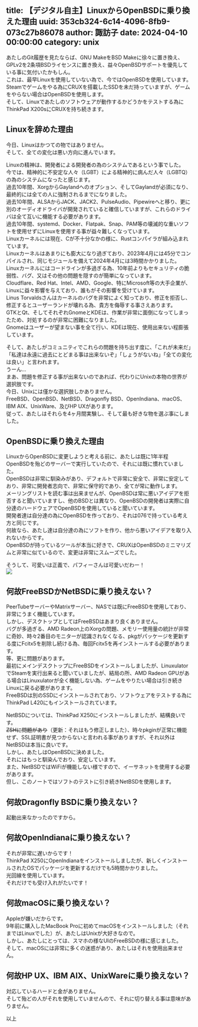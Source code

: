 title: 【デジタル自主】LinuxからOpenBSDに乗り換えた理由
uuid: 353cb324-6c14-4096-8fb9-073c27b86078
author: 諏訪子
date: 2024-04-10 00:00:00
category: unix
----
あたしのGit履歴を見たならば、GNU MakeをBSD Makeに徐々に置き換え、GPLv2を2条項BSDライセンスに置き換え、益々OpenBSDサポートを優先している事に気付いたかもしん。\
これは、最早Linuxを使用していない為で、今ではOpenBSDを使用しています。\
Steamでゲームをやる為にCRUXを搭載したSSDを未だ持っていますが、ゲームをやらない場合はOpenBSDを使用します。\
そして、Linuxであたしのソフトウェアが動作するかどうかをテストする為にThinkPad X200sにCRUXを持ち続きます。

## Linuxを辞めた理由
今日、Linuxはかつての物ではありません。\
そして、全ての変化は悪い方向に進んでいます。

Linuxの精神は、開発者による開発者の為のシステムであるという事でした。\
今では、精神的に不安定な人々（LGBT）による精神的に病んだ人々（LGBTQ）の為のシステムになったと感じます。\
過去10年間、XorgからGaylandへのオプション、そしてGaylandが必須になり、最終的には全ての人に強制されるまでになりました。\
過去10年間、ALSAからJACK、JACK2、PulseAudio、Pipewireへと移り、更に別のオーディオドライバが開発されていると確信していますが、これらのドライバは全て互いに機能する必要があります。\
過去10年間、systemd、Docker、Flatpak、Snap、PAM等の壊滅的な重いソフトを使用せずにLinuxを使用する事が益々難しくなっています。\
Linuxカーネルには現在、Cが不十分なかの様に、Rustコンパイラが組み込まれています。\
Linuxカーネルはあまりにも膨大になり過ぎており、2023年4月には45分でコンパイルされ、同じモジュールを備えて2024年4月には3時間かかりました。\
Linuxカーネルにはコードラインが多過ぎる為、10年前よりもセキュリティの脆弱性、バグ、又はその他の問題を隠すのが簡単になっています。\
Cloudflare、Red Hat、Intel、AMD、Google、特にMicrosoft等の大手企業が、Linuxに益々影響を与えており、誰もがその影響を受けています。\
Linus Torvaldsさんはカーネルのバグを非常によく知っており、修正を拒否し、修正するとユーザーランドが壊れる為、貴方を侮辱する事さえあります。\
GTKとQt、そしてそれぞれGnomeとKDEは、作業が非常に面倒になってしまったため、対処するのが非常に困難になりました。\
Gnomeはユーザーが望まない事を全て行い、KDEは現在、使用出来ない程膨張しています。

そして、あたしがコミュニティでこれらの問題を持ち出す度に、「これが未来だ」「私達は永遠に過去にとどまる事は出来ないぞ」「しょうがないね」「全ての変化は良い」と言われます。\
うーん...\
まあ、問題を修正する事が出来ないのであれば、代わりにUnixの本物の世界が選択肢です。\
今日、Unixには僅かな選択肢しかありません。\
FreeBSD、OpenBSD、NetBSD、Dragonfly BSD、OpenIndiana、macOS、IBM AIX、UnixWare、及びHP UXがあります。\
従って、あたしはそれらを4ヶ月間実験し、そして最も好きな物を選ぶ事にしました。

## OpenBSDに乗り換えた理由
LinuxからOpenBSDに変更しようと考える前に、あたしは既に1年半程OpenBSDを殆どのサーバーで実行していたので、それには既に慣れていました。\
OpenBSDは非常に馴染みがあり、デフォルトで非常に安全で、非常に安定しており、非常に開発者志向で、非常に保守的であり、全てが常に動作します。\
メーリングリストを読む事は出来ませんが、OpenBSDは常に悪いアイデアを拒否すると聞いていますし、他のBSDとは異なり、OpenBSDの開発者は実際に自分達のハードウェアでOpenBSDを使用していると聞いています。\
開発者達は自分達の為にOpenBSDを作っており、それは076で持っている考え方と同じです。\
何故なら、あたし達は自分達の為にソフトを作り、他から悪いアイデアを取り入れないからです。\
OpenBSDが持っているツールが本当に好きで、CRUXはOpenBSDのミニマリズムと非常に似ているので、変更は非常にスムーズでした。

そうして、可愛いは正義で、パフィーさんは可愛いだわー！\
![](https://ass.technicalsuwako.moe/oppaibsd-neofetch.png)

## 何故FreeBSDかNetBSDに乗り換えない？
PeerTubeサーバーやMatrixサーバー、NASでは既にFreeBSDを使用しており、非常にうまく機能しています。\
しかし、デスクトップとしてはFreeBSDはあまり良くありません。\
バグが多過ぎる、AMD Radeon上のXorgの問題、メモリー使用量の統計が非常に奇妙、時々2番目のモニターが認識されなくなる、pkgがパッケージを更新する度にFcitx5を削除し続ける為、毎回Fcitx5を再インストールする必要があります。\
等、更に問題があります。\
最初にメインデスクトップにFreeBSDをインストールしましたが、LinuxulatorでSteamを実行出来ると聞いていましたが、結局の所、AMD Radeon GPUがある場合はLinuxulatorが全く機能しない為、ゲームをやりたい場合は引き続きLinuxに戻る必要があります。\
FreeBSDは別のSSDにインストールされており、ソフトウェアをテストする為にThinkPad L420にもインストールされています。

NetBSDについては、ThinkPad X250にインストールしましたが、結構良いです。\
~~ZSHに問題があり~~（更新：それはもう修正しました）、時々pkginが正常に機能せず、SSL証明書が見つからないと言われる事がありますが、それ以外はNetBSDは本当に良いです。\
しかし、あたしはOpenBSDに決めました。\
それにはもっと馴染んでおり、安定しています。\
また、NetBSDではWiFiが機能しない様ですので、イーサネットを使用する必要があります。\
但し、このノートではソフトのテストに引き続きNetBSDを使用します。

## 何故Dragonfly BSDに乗り換えない？
起動出来なかったのですから。

## 何故OpenIndianaに乗り換えない？
それが非常に遅いからです！\
ThinkPad X250にOpenIndianaをインストールしましたが、新しくインストールされたOSでパッケージを更新するだけでも5時間かかりました。\
光回線を使用しています。\
それだけでも受け入れがたいです！

## 何故macOSに乗り換えない？
Appleが嫌いだからです。\
9年前に購入したMacBook Proに初めてmacOSをインストールしました（それまではLinuxでした）が、あたしはUnixが大好きなので。\
しかし、あたしにとっては、スマホの様なUIのFreeBSDの様に感じました。\
そして、macOSには非常に多くの迷惑があり、あたしはそれを使用出来ません。

## 何故HP UX、IBM AIX、UnixWareに乗り換えない？
対応しているハードと金がありません。\
そして殆どの人がそれを使用していませんので、それに切り替える事は意味がありません。

以上
